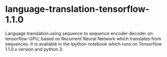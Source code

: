 # language-translation-tensorflow-1.1.0
Language translation using sequence to sequence encoder decoder on tensorflow-GPU, based on Recurrent Neural Network which translates from sequences. It is available in the Ipython notebook which runs on Tensorflow 1.1.0.x version and python 3.
